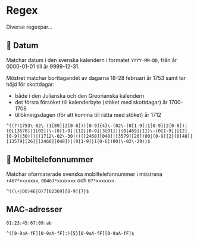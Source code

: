 # Regex
Diverse regexpar...

## 📅 Datum
Matchar datum i den svenska kalendern i formatet `YYYY-MM-DD`, från år 0000-01-01 till år 9999-12-31.

Möstret matchar borttagandet av dagarna 18-28 februari år 1753 samt tar höjd för skottdagar:
* både i den Julianska och den Greorianska kalendern
* det första försöket till kalenderbyte (stöket med skottdagar) år 1700-1708
* tillökningsdagen (för att komma till rätta med stöket) år 1712

```regex
^((?!1753\-02\-(1[89]|2[0-8]))[0-9]{4}\-(02\-(0[1-9]|1[0-9]|2[0-8])|(0[13578]|1[02])\-(0[1-9]|[12][0-9]|3[01])|(0[469]|11)\-(0[1-9]|[12][0-9]|30)))|(1712\-02\-30|((([2468][048]|[3579][26])00|[0-9]{2}(0[48]|[13579][26]|[2468][048])|(0[1-9]|1[0-6])00)\-02\-29))$
```

## 📱 Mobiltelefonnummer
Matchar oformaterade svenska mobiltelefonnummer i möstrena `+467*xxxxxxx`, `00467*xxxxxxx` och `07*xxxxxxx`.

```regex
^((\+|00)46|0)7[02369][0-9]{7}$
```

## MAC-adresser
`01:23:45:67:89:ab`
```regex
^([0-9aA-fF][0-9aA-fF]:){5}[0-9aA-fF][0-9aA-fF]$
```

